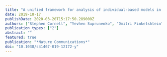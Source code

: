 ```yaml
---
title: "A unified framework for analysis of individual-based models in ecology and beyond"
date: 2019-10-17
publishDate: 2020-03-20T15:17:50.289000Z
authors: ["Stephen Cornell", "Yevhen Suprunenko", "Dmitri Finkelshtein", "Panu Somervuo", "Otso Ovaskainen"]
publication_types: ["2"]
abstract: ""
featured: true
publication: "*Nature Communications*"
doi: "10.1038/s41467-019-12172-y"
---
```


